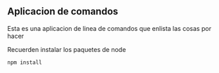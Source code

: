 ## Aplicacion de comandos

Esta es una aplicacion de linea de comandos que enlista las cosas por hacer



Recuerden instalar los paquetes de node

```
npm install
```